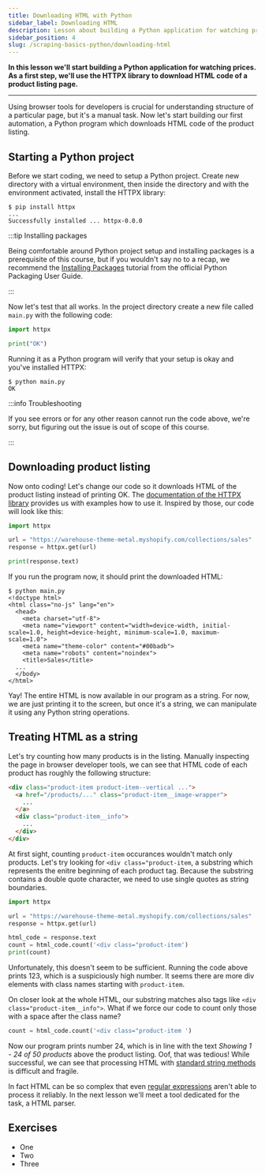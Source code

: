 ```yaml
---
title: Downloading HTML with Python
sidebar_label: Downloading HTML
description: Lesson about building a Python application for watching prices and using the HTTPX library to download HTML code of a product listing page.
sidebar_position: 4
slug: /scraping-basics-python/downloading-html
---
```


**In this lesson we'll start building a Python application for watching prices. As a first step, we'll use the HTTPX library to download HTML code of a product listing page.**

---

Using browser tools for developers is crucial for understanding structure of a particular page, but it's a manual task. Now let's start building our first automation, a Python program which downloads HTML code of the product listing.

## Starting a Python project

Before we start coding, we need to setup a Python project. Create new directory with a virtual environment, then inside the directory and with the environment activated, install the HTTPX library:

```text
$ pip install httpx
...
Successfully installed ... httpx-0.0.0
```

:::tip Installing packages

Being comfortable around Python project setup and installing packages is a prerequisite of this course, but if you wouldn't say no to a recap, we recommend the [Installing Packages](https://packaging.python.org/en/latest/tutorials/installing-packages/) tutorial from the official Python Packaging User Guide.

:::

Now let's test that all works. In the project directory create a new file called `main.py` with the following code:

```python
import httpx

print("OK")
```

Running it as a Python program will verify that your setup is okay and you've installed HTTPX:

```text
$ python main.py
OK
```

:::info Troubleshooting

If you see errors or for any other reason cannot run the code above, we're sorry, but figuring out the issue is out of scope of this course.

:::

## Downloading product listing

Now onto coding! Let's change our code so it downloads HTML of the product listing instead of printing OK. The [documentation of the HTTPX library](https://www.python-httpx.org/) provides us with examples how to use it. Inspired by those, our code will look like this:

```python
import httpx

url = "https://warehouse-theme-metal.myshopify.com/collections/sales"
response = httpx.get(url)

print(response.text)
```

If you run the program now, it should print the downloaded HTML:

```text
$ python main.py
<!doctype html>
<html class="no-js" lang="en">
  <head>
    <meta charset="utf-8">
    <meta name="viewport" content="width=device-width, initial-scale=1.0, height=device-height, minimum-scale=1.0, maximum-scale=1.0">
    <meta name="theme-color" content="#00badb">
    <meta name="robots" content="noindex">
    <title>Sales</title>
  ...
  </body>
</html>
```

Yay! The entire HTML is now available in our program as a string. For now, we are just printing it to the screen, but once it's a string, we can manipulate it using any Python string operations.

## Treating HTML as a string

Let's try counting how many products is in the listing. Manually inspecting the page in browser developer tools, we can see that HTML code of each product has roughly the following structure:

```html
<div class="product-item product-item--vertical ...">
  <a href="/products/..." class="product-item__image-wrapper">
    ...
  </a>
  <div class="product-item__info">
    ...
  </div>
</div>
```

At first sight, counting `product-item` occurances wouldn't match only products. Let's try looking for `<div class="product-item`, a substring which represents the enitre beginning of each product tag. Because the substring contains a double quote character, we need to use single quotes as string boundaries.

```python
import httpx

url = "https://warehouse-theme-metal.myshopify.com/collections/sales"
response = httpx.get(url)

html_code = response.text
count = html_code.count('<div class="product-item')
print(count)
```

Unfortunately, this doesn't seem to be sufficient. Running the code above prints 123, which is a suspiciously high number. It seems there are more div elements with class names starting with `product-item`.

On closer look at the whole HTML, our substring matches also tags like `<div class="product-item__info">`. What if we force our code to count only those with a space after the class name?

```python
count = html_code.count('<div class="product-item ')
```

Now our program prints number 24, which is in line with the text _Showing 1 - 24 of 50 products_ above the product listing. Oof, that was tedious! While successful, we can see that processing HTML with [standard string methods](https://docs.python.org/3/library/stdtypes.html#string-methods) is difficult and fragile.

In fact HTML can be so complex that even [regular expressions](https://docs.python.org/3/library/re.html) aren't able to process it reliably. In the next lesson we'll meet a tool dedicated for the task, a HTML parser.

## Exercises

- One
- Two
- Three

